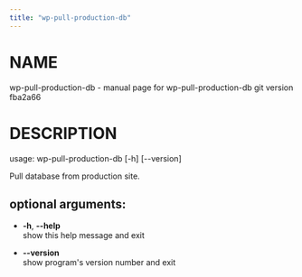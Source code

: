 ```yaml
---
title: "wp-pull-production-db"
---
```



# NAME

wp-pull-production-db - manual page for wp-pull-production-db git
version fba2a66

# DESCRIPTION

usage: wp-pull-production-db \[-h\] \[--version\]

Pull database from production site.

## optional arguments:

  - **-h**, **--help**  
    show this help message and exit

  - **--version**  
    show program's version number and exit
